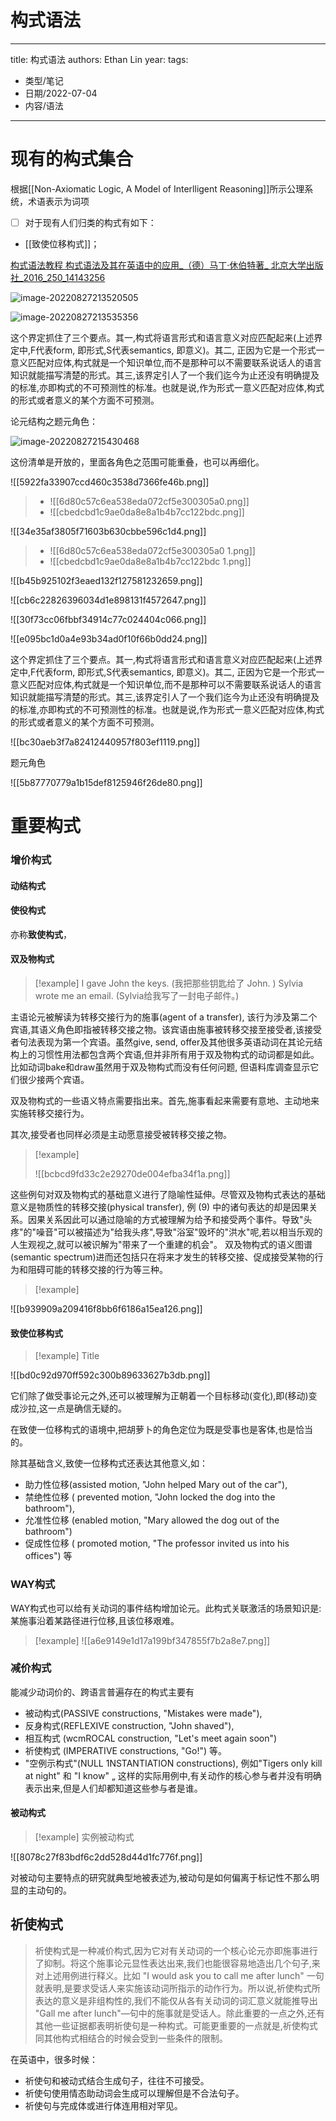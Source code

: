 # 构式语法


---
title: 构式语法
authors: Ethan Lin
year:
tags:
  - 类型/笔记 
  - 日期/2022-07-04 
  - 内容/语法 
---





# 现有的构式集合

根据[[Non-Axiomatic Logic, A Model of Interlligent Reasoning]]所示公理系统，术语表示为词项


- [ ] 对于现有人们归类的构式有如下：
- [[致使位移构式]]；






[构式语法教程 构式语法及其在英语中的应用_（德）马丁·休伯特著_ 北京大学出版社_2016_250_14143256](marginnote3app://note/57727ACB-5C6A-42A9-997D-EE8F634EEB28)



![image-20220827213520505](构式语法.assets/image-20220827213520505.png)

![image-20220827213535356](构式语法.assets/image-20220827213535356.png)



这个界定抓住了三个要点。其一,构式将语言形式和语言意义对应匹配起来(上述界定中,F代表form, 即形式,S代表semantics, 即意义)。其二, 正因为它是一个形式一意义匹配对应体,构式就是一个知识单位,而不是那种可以不需要联系说话人的语言知识就能描写清楚的形式。其三,该界定引人了一个我们迄今为止还没有明确提及的标准,亦即构式的不可预测性的标准。也就是说,作为形式一意义匹配对应体,构式的形式或者意义的某个方面不可预测。





论元结构之题元角色：

![image-20220827215430468](构式语法.assets/image-20220827215430468.png)



这份清单是开放的，里面各角色之范围可能重叠，也可以再细化。



![[5922fa33907ccd460c3538d7366fe46b.png]][](marginnote3app://note/2B40B12C-EEB1-4B73-B63E-1B5E6B83DA0C)

> - ![[6d80c57c6ea538eda072cf5e300305a0.png]][](marginnote3app://note/0299B2B1-0988-4E64-8489-3E47558B9CD8)
> - ![[cbedcbd1c9ae0da8e8a1b4b7cc122bdc.png]][](marginnote3app://note/93E7BE15-3D7E-44AF-809D-BC88A9260946)




![[34e35af3805f71603b630cbbe596c1d4.png]][](marginnote3app://note/2B40B12C-EEB1-4B73-B63E-1B5E6B83DA0C)

> - ![[6d80c57c6ea538eda072cf5e300305a0 1.png]][](marginnote3app://note/0299B2B1-0988-4E64-8489-3E47558B9CD8)
> - ![[cbedcbd1c9ae0da8e8a1b4b7cc122bdc 1.png]][](marginnote3app://note/93E7BE15-3D7E-44AF-809D-BC88A9260946)



![[b45b925102f3eaed132f127581232659.png]][](marginnote3app://note/89402F09-4D22-49F6-9A4C-0C306D568C8B)



![[cb6c22826396034d1e898131f4572647.png]][](marginnote3app://note/9E31BD5E-6BA6-4288-8BC1-F26DF109C79B)


![[30f73cc06fbbf34914c77c024404c066.png]][](marginnote3app://note/9032F3A6-DE46-420D-97D8-0615BD790E34)

![[e095bc1d0a4e93b34ad0f10f66b0dd24.png]][](marginnote3app://note/6ACEEBBA-9E80-4736-BE2C-74B73E00715D)


这个界定抓住了三个要点。其一,构式将语言形式和语言意义对应匹配起来(上述界定中,F代表form, 即形式,S代表semantics, 即意义)。其二, 正因为它是一个形式一意义匹配对应体,构式就是一个知识单位,而不是那种可以不需要联系说话人的语言知识就能描写清楚的形式。其三,该界定引人了一个我们迄今为止还没有明确提及的标准,亦即构式的不可预测性的标准。也就是说,作为形式一意义匹配对应体,构式的形式或者意义的某个方面不可预测。[](marginnote3app://note/C3AC4E13-C5D2-470C-BB2F-6FC6DC6AC1AD)


![[bc30aeb3f7a82412440957f803ef1119.png]][](marginnote3app://note/43323279-7DAB-49B0-B8E7-4A7179F5D60F)


题元角色

![[5b87770779a1b15def8125946f26de80.png]][](marginnote3app://note/2171E88E-D806-47A8-8C4A-F8810C5F991E)





# 重要构式


### 增价构式[](marginnote3app://note/FA946ADC-BD5A-42E4-83BB-0B8FD4290B17)

#### 动结构式[](marginnote3app://note/BF27C096-13EB-4FA4-B464-4D17245C531E)

#### 使役构式[](marginnote3app://note/5A78D8AF-DCF0-4747-90FD-D5F5E573759A)
亦称**致使构式**，

#### 双及物构式[](marginnote3app://note/DE274BC0-00EA-45F1-804A-7C90F479F11B)

> [!example]
> I gave John the keys. (我把那些钥匙给了 John. ) Sylvia wrote me an email. (Sylvia给我写了一封电子邮件。)

 


主语论元被解读为转移交接行为的施事(agent of a transfer), 该行为涉及第二个宾语,其语义角色即指被转移交接之物。该宾语由施事被转移交接至接受者,该接受者句法表现为第一个宾语。虽然give, send, offer及其他很多英语动词在其论元结构上的习惯性用法都包含两个宾语,但并非所有用于双及物构式的动词都是如此。比如动词bake和draw虽然用于双及物构式而没有任何问题, 但语料库调查显示它们很少接两个宾语。[](marginnote3app://note/FF65D002-F1DF-438F-BD6E-219928FC2F12)

双及物构式的一些语义特点需要指出来。首先,施事看起来需要有意地、主动地来实施转移交接行为。[](marginnote3app://note/A7FF1340-32E6-4CAB-881F-F8C7AD283065)

其次,接受者也同样必须是主动愿意接受被转移交接之物。[](marginnote3app://note/03261403-A34A-4307-9904-CF19A1480D40)

> [!example] 
> 
> ![[bcbcd9fd33c2e29270de004efba34f1a.png]][](marginnote3app://note/E13FBB66-39AA-4B4A-B257-AFBADCC1637D)
> 

这些例句对双及物构式的基础意义进行了隐喻性延伸。尽管双及物构式表达的基础意义是物质性的转移交接(physical transfer), 例 (9) 中的诸句表达的却是因果关系。因果关系因此可以通过隐喻的方式被理解为给予和接受两个事件。导致"头疼"的"噪音"可以被描述为"给我头疼",导致"浴室"毁坏的"洪水"呢,若以相当乐观的人生观视之,就可以被识解为"带来了一个重建的机会"。
双及物构式的语义图谱(semantic spectrum)进而还包括只在将来才发生的转移交接、促成接受某物的行为和阻碍可能的转移交接的行为等三种。[](marginnote3app://note/8E2011D8-3704-458D-88AA-416769C31777)


> [!example] 
> 
![[b939909a209416f8bb6f6186a15ea126.png]][](marginnote3app://note/00276AD7-6F3B-4E9B-A6BC-93C612084AC2)







#### 致使位移构式[](marginnote3app://note/DECD1FEF-D976-489C-871C-436162F5DF8D)





> [!example] Title
> 
![[bd0c92d970ff592c300b89633627b3db.png]][](marginnote3app://note/2D9B9A76-46A3-4BAD-96BE-A913B1B80C39)


它们除了做受事论元之外,还可以被理解为正朝着一个目标移动(变化),即(移动)变成沙拉,这一点是确信无疑的。[](marginnote3app://note/46B7E4DB-1C6A-46F2-8F0F-5FBEF283D9F7)

在致使一位移构式的语境中,把胡萝卜的角色定位为既是受事也是客体,也是恰当的。[](marginnote3app://note/138E1544-1ECA-4A4B-9690-7C8C72638D74)



除其基础含义,致使一位移构式还表达其他意义,如：
- 助力性位移(assisted motion, "John helped Mary out of the car"), 
- 禁绝性位移 ( prevented motion, "John locked the dog into the bathroom"), 
- 允准性位移 (enabled motion, "Mary allowed the dog out of the bathroom") 
- 促成性位移 ( promoted motion, "The professor invited us into his offices") 
等

### WAY构式

WAY构式也可以给有关动词的事件结构增加论元。此构式关联激活的场景知识是:某施事沿着某路径进行位移,且该位移艰难。[](marginnote3app://note/CAED57CC-85D3-4B6F-8E97-31293D7FC8A8)




> [!example] 
![[a6e9149e1d17a199bf347855f7b2a8e7.png]][](marginnote3app://note/9896E911-451F-4B89-A109-9748365444CA)




### 减价构式


能减少动词价的、跨语言普遍存在的构式主要有
- 被动构式(PASSIVE constructions, "Mistakes were made"), 
- 反身构式(REFLEXIVE construction, "John shaved"), 
- 相互构式 (wcmROCAL construction, "Let's meet again soon") 
- 祈使构式 (IMPERATIVE constructions, "Go!") 等。
- "空例示构式"(NULL 1NSTANTIATION constructions), 例如"Tigers only kill at night" 和 "I know" „ 这样的实际用例中,有关动作的核心参与者并没有明确表示出来,但是人们却都知道这些参与者是谁。[](marginnote3app://note/5E64FB47-EB9F-46FF-924A-41B126707A07)

#### 被动构式


> [!example] 实例被动构式
> 
![[8078c27f83bdf6c2dd528d44d1fc776f.png]][](marginnote3app://note/BC7B1454-BDC9-44FB-8509-8B9505D69819)



对被动句主要特点的研究就典型地被表述为,被动句是如何偏离于标记性不那么明显的主动句的。[](marginnote3app://note/2DFD9C6C-E464-408D-B05C-FD53119FA75B)


## 祈使构式



> 祈使构式是一种减价构式,因为它对有关动词的一个核心论元亦即施事进行了抑制。将这个施事论元显性表达出来,我们也能很容易地造出几个句子,来对上述用例进行释义。比如 "I would ask you to call me after lunch" 一句就表明,是要求受话人来实施该动词所指示的动作行为。所以说,祈使构式所表达的意义是非组构性的,我们不能仅从各有关动词的词汇意义就能推导出 "Gall me after lunch"—句中的施事就是受话人。除此重要的一点之外,还有其他一些证据都表明祈使句是一种构式。可能更重要的一点就是,祈使构式同其他构式相结合的时候会受到一些条件的限制。[](marginnote3app://note/3C641A6C-BDF9-4582-80BB-724DED4D62FB)


在英语中，很多时候：
- 祈使句和被动式结合生成句子，往往不可接受。
- 祈使句使用情态助动词会生成可以理解但是不合法句子。
- 祈使句与完成体或进行体连用相对罕见。 